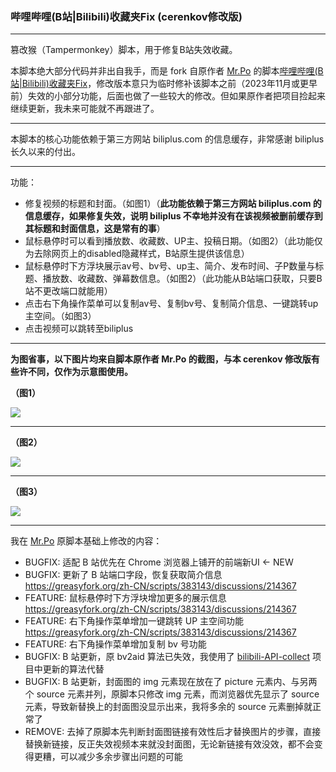### 哔哩哔哩(B站|Bilibili)收藏夹Fix (cerenkov修改版)

---

篡改猴（Tampermonkey）脚本，用于修复B站失效收藏。

本脚本绝大部分代码并非出自我手，而是 fork 自原作者 [Mr.Po](https://greasyfork.org/zh-CN/users/302517-mr-po) 的脚本[哔哩哔哩(B站|Bilibili)收藏夹Fix](https://greasyfork.org/zh-CN/scripts/383143)，修改版本意只为临时修补该脚本之前（2023年11月或更早前）失效的小部分功能，后面也做了一些较大的修改。但如果原作者把项目捡起来继续更新，我未来可能就不再跟进了。

---

本脚本的核心功能依赖于第三方网站 biliplus.com 的信息缓存，非常感谢 biliplus 长久以来的付出。

---

功能：

* 修复视频的标题和封面。（如图1）（**此功能依赖于第三方网站 biliplus.com 的信息缓存，如果修复失效，说明 biliplus 不幸地并没有在该视频被删前缓存到其标题和封面信息，这是常有的事**）
* 鼠标悬停时可以看到播放数、收藏数、UP主、投稿日期。（如图2）（此功能仅为去除网页上的disabled隐藏样式，B站原生提供该信息）
* 鼠标悬停时下方浮块展示av号、bv号、up主、简介、发布时间、子P数量与标题、播放数、收藏数、弹幕数信息。（如图2）（此功能从B站端口获取，只要B站不更改端口就能用）
* 点击右下角操作菜单可以复制av号、复制bv号、复制简介信息、一键跳转up主空间。（如图3）
* 点击视频可以跳转至biliplus

---

**为图省事，以下图片均来自脚本原作者 Mr.Po 的截图，与本 cerenkov 修改版有些许不同，仅作为示意图使用。**

**（图1）**

![](https://cdn.jsdelivr.net/gh/Mr-Po/bilibili-favorites-fix/media/01.jpg)
* * *

**（图2）**

![](https://cdn.jsdelivr.net/gh/Mr-Po/bilibili-favorites-fix/media/02.jpg)
* * *

**（图3）**

![](https://cdn.jsdelivr.net/gh/Mr-Po/bilibili-favorites-fix/media/03.jpg)

---

我在 [Mr.Po](https://greasyfork.org/zh-CN/users/302517-mr-po) 原脚本基础上修改的内容：

* BUGFIX: 适配 B 站优先在 Chrome 浏览器上铺开的前端新UI ← NEW
* BUGFIX: 更新了 B 站端口字段，恢复获取简介信息 https://greasyfork.org/zh-CN/scripts/383143/discussions/214367
* FEATURE: 鼠标悬停时下方浮块增加更多的展示信息 https://greasyfork.org/zh-CN/scripts/383143/discussions/214367
* FEATURE: 右下角操作菜单增加一键跳转 UP 主空间功能 https://greasyfork.org/zh-CN/scripts/383143/discussions/214367
* FEATURE: 右下角操作菜单增加复制 bv 号功能
* BUGFIX: B 站更新，原 bv2aid 算法已失效，我使用了 [bilibili-API-collect](https://github.com/SocialSisterYi/bilibili-API-collect/blob/master/docs/misc/bvid_desc.md) 项目中更新的算法代替
* BUGFIX: B 站更新，封面图的 img 元素现在放在了 picture 元素内、与另两个 source 元素并列，原脚本只修改 img 元素，而浏览器优先显示了 source 元素，导致新替换上的封面图没显示出来，我将多余的 source 元素删掉就正常了
* REMOVE: 去掉了原脚本先判断封面图链接有效性后才替换图片的步骤，直接替换新链接，反正失效视频本来就没封面图，无论新链接有效没效，都不会变得更糟，可以减少多余步骤出问题的可能
